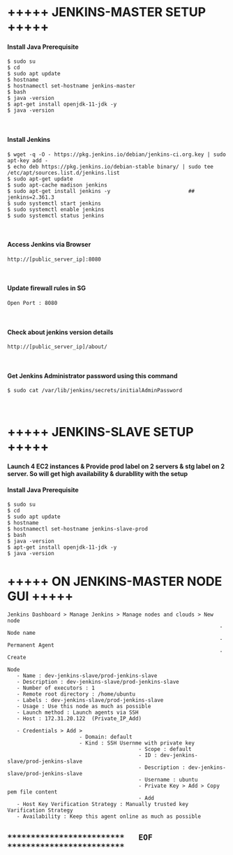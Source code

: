 # +++++ JENKINS-MASTER SETUP +++++

#### Install Java  Prerequisite
```
$ sudo su
$ cd
$ sudo apt update
$ hostname
$ hostnamectl set-hostname jenkins-master
$ bash
$ java -version
$ apt-get install openjdk-11-jdk -y
$ java -version
```

<br />


#### Install Jenkins
```
$ wget -q -O - https://pkg.jenkins.io/debian/jenkins-ci.org.key | sudo apt-key add -
$ echo deb https://pkg.jenkins.io/debian-stable binary/ | sudo tee /etc/apt/sources.list.d/jenkins.list
$ sudo apt-get update
$ sudo apt-cache madison jenkins
$ sudo apt-get install jenkins -y                         ## jenkins=2.361.3
$ sudo systemctl start jenkins
$ sudo systemctl enable jenkins
$ sudo systemctl status jenkins
```


<br />


#### Access Jenkins via Browser
```
http://[public_server_ip]:8080
```

<br />


#### Update firewall rules in SG
```
Open Port : 8080
```

<br />


#### Check about jenkins version details
```
http://[public_server_ip]/about/
```


<br />


#### Get Jenkins Administrator password using this command
```
$ sudo cat /var/lib/jenkins/secrets/initialAdminPassword
```

<br />


# +++++ JENKINS-SLAVE SETUP +++++

#### Launch 4 EC2 instances & Provide prod label on 2 servers & stg label on 2 server. So will get high availability  & durabllity with the setup 

#### Install Java  Prerequisite
```
$ sudo su
$ cd
$ sudo apt update
$ hostname
$ hostnamectl set-hostname jenkins-slave-prod
$ bash
$ java -version
$ apt-get install openjdk-11-jdk -y
$ java -version
```


# +++++ ON JENKINS-MASTER NODE GUI +++++
```
Jenkins Dashboard > Manage Jenkins > Manage nodes and clouds > New node 
                                                                    - Node name
                                                                    - Permanent Agent 
                                                                    - Create

Node
   - Name : dev-jenkins-slave/prod-jenkins-slave
   - Description : dev-jenkins-slave/prod-jenkins-slave
   - Number of executors : 1
   - Remote root directory : /home/ubuntu
   - Labels : dev-jenkins-slave/prod-jenkins-slave
   - Usage : Use this node as much as possible
   - Launch method : Launch agents via SSH
   - Host : 172.31.20.122  (Private_IP_Add)

   - Credentials > Add > 
                       - Domain: default
                       - Kind : SSH Usernme with private key
                                          - Scope : default
                                          - ID : dev-jenkins-slave/prod-jenkins-slave
                                          - Description : dev-jenkins-slave/prod-jenkins-slave
                                          - Username : ubuntu
                                          - Private Key > Add > Copy pem file content
                                          - Add                                          
   - Host Key Verification Strategy : Manually trusted key Varification Strategy
   - Availability : Keep this agent online as much as possible
```


## `*************************   EOF   *************************`
